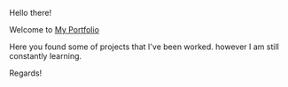 Hello there! 

Welcome to [My Portfolio](https://arenascode.github.io/myPortfolio/)

Here you found some of projects that I've been worked. however I am still constantly learning.

Regards!
